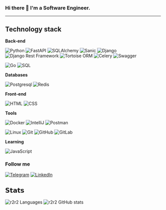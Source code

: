 ### Hi there 👋 I'm a Software Engineer.
<hr>


## Technology stack

**Back-end**

![Python](https://img.shields.io/badge/-Python-181717?style=for-the-badge&logo=Python&bg_color=00000000)
![FastAPI](https://img.shields.io/static/v1?style=for-the-badge&message=FastAPI&color=181717&logo=FastAPI&logoColor=FFFFFF&label=)
![SQLAlchemy](https://img.shields.io/badge/-SQLAlchemy-181717?style=for-the-badge&logo=SQLAlchemy)
![Sanic](https://img.shields.io/badge/Sanic-181717?style=for-the-badge&logo=Sanic)
![Django](https://img.shields.io/badge/-Django-181717?style=for-the-badge&logo=Django)
![Django Rest Framework](https://img.shields.io/badge/DRF-181717?style=for-the-badge&logo=Django)
![Tortoise ORM](https://img.shields.io/badge/-TortoiseORM-181717?style=for-the-badge&logo=Tortoise-ORM)
![Celery](https://img.shields.io/badge/-Celery-181717?style=for-the-badge&logo=Celery)
![Swagger](https://img.shields.io/static/v1?style=for-the-badge&message=Swagger&color=181717&logo=Swagger&logoColor=85EA2D&label=)

![Go](https://img.shields.io/static/v1?style=for-the-badge&message=Go&color=181717&logo=Go&logoColor=FFFFFF&label=)
![SQL](https://img.shields.io/badge/-SQL-181717?style=for-the-badge)


**Databases**

![Postgresql](https://img.shields.io/badge/-Postgresql-181717?style=for-the-badge&logo=Postgresql)
![Redis](https://img.shields.io/badge/-Redis-181717?style=for-the-badge&logo=Redis)

**Front-end**

![HTML](https://img.shields.io/badge/HTML-181717?style=for-the-badge&logo=HTML5)
![CSS](https://img.shields.io/badge/CSS-181717?style=for-the-badge&logo=CSS3)

**Tools**

![Docker](https://img.shields.io/badge/-Docker-181717?style=for-the-badge&logo=docker&logoColor=white)
![IntelliJ](https://img.shields.io/badge/-IntelliJ%20IDEA-181717?style=for-the-badge&logo=jetbrains)
![Postman](https://img.shields.io/badge/Postman-181717?style=for-the-badge&logo=postman)

![Linux](https://img.shields.io/badge/Linux-181717?style=for-the-badge&logo=linux)
![Git](https://img.shields.io/badge/-Git-181717?style=for-the-badge&logo=git)
![GitHub](https://img.shields.io/badge/-GitHub-181717?style=for-the-badge&logo=github)
![GitLab](https://img.shields.io/badge/GitLab-181717?style=for-the-badge&logo=gitlab&logoColor=white)

**Learning**

![JavaScript](https://img.shields.io/badge/JavaScript-181717?style=for-the-badge&logo=JavaScript)

### Follow me
[![Telegram](https://img.shields.io/badge/Telegram-181717?style=for-the-badge&logo=Telegram)](https://t.me/dmitry_sdr)
[![LinkedIn](https://img.shields.io/badge/LinkedIn-181717?style=for-the-badge&logo=LinkedIn)](https://www.linkedin.com/in/dmitry-s-68175710b/)

## 𝗦𝘁𝗮𝘁𝘀

![r2r2 Languages](https://github-readme-stats.vercel.app/api/top-langs/?username=r2r2&layout=compact&count_private=true&theme=gruvbox&hide=JavaScript,HTML,CSS&bg_color=00000000)
![r2r2 GitHub stats](https://github-readme-stats.vercel.app/api?username=r2r2&show_icons=true&theme=gruvbox&include_all_commits=true&count_private=true&hide=issues,contribes&bg_color=00000000)
